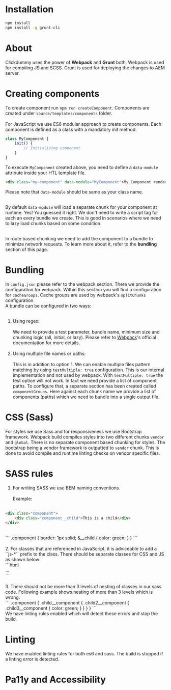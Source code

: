 # Installation

```sh
npm install
npm install -g grunt-cli
```

# About

Clickdummy uses the power of <b>Webpack</b> and <b>Grunt</b> both. Webpack is used for compiling JS and SCSS. Grunt is used for deploying the changes to AEM server.

# Creating components

To create component run ``npm run createComponent``. Components are created under ``source/templates/components`` folder.<br><br>
For JavaScript we use ES6 modular approach to create components. Each component is defined as a class with a mandatory init method.

```js
class MyComponent {
    init() {
        // Initializing component
    }
}
```

To execute ``MyComponent`` created above, you need to define a ``data-module`` attribute inside your HTL template file.

```html
<div class="my-component" data-module="MyComponent">My Component renders here</div>
```

Please note that ``data-module`` should be same as your class name.<br><br>

By default ``data-module`` will load a separate chunk for your component at runtime. Yes! You guessed it right. We don't need to write a script tag for each an every bundle we create. This is good in scenarios where we need to lazy load chunks based on some condition.<br><br>

In route based chunking we need to add the component to a bundle to minimize network requests. To learn more about it, refer to the <b>bundling</b> section of this page.

# Bundling

In ``config.json`` please refer to the webpack section. There we provide the configuration for webpack. Within this section you will find a configuration for ``cacheGroups``. Cache groups are used by webpack's ``splitChunks`` configuration.<br>
A bundle can be configured in two ways:<br><br>
1. Using regex:<br><br>
We need to provide a test parameter, bundle name, minimum size and chunking logic (all, initial, or lazy). Please refer to <a href="https://webpack.js.org/plugins/split-chunks-plugin/">Webpack</a>'s official documentation for more details.<br><br>
2. Using multiple file names or paths:<br><br>
This is in addition to option 1. We can enable multiple files pattern matching by using ``testMultiple: true`` configuration. This is our internal implementation and not used by webpack. With ``testMultiple: true`` the test option will not work. In fact we need provide a list of component paths. To configure that, a separate section has been created called ``componentGroups``. Here against each chunk name we provide a list of components (paths) which we need to bundle into a single output file.

# CSS (Sass)

For styles we use Sass and for responsiveness we use Bootstrap framework. Webpack build compiles styles into two different chunks ``vendor`` and ``global``. There is no separate component based chunking for styles. The bootstrap being a vendor framework is outputted to ``vendor`` chunk. This is done to avoid compile and runtime linting checks on vendor specific files.

# SASS rules

1. For writing SASS we use BEM naming conventions.<br><br>
Example:<br><br>
```html
<div class="component">
    <div class="component__child">This is a child</div>
</div>
```
<br>
```
.component {
    border: 1px solid;
    &__child {
        color: green;
    }
}
```
<br><br>
2. For classes that are referenced in JavaScript, it is adviceable to add a ``js-*`` prefix to the class. There should be separate classes for CSS and JS as shown below:<br>
```html
<div class="component js-component">...</div>
```
<br><br>
3. There should not be more than 3 levels of nesting of classes in our sass code. Following example shows nesting of more than 3 levels which is wrong:<br>
```
.component {
    .child__component {
        .child2__component {
            .child3__component {
                color: green;
            }
        }
    }
}
```
<br>
We have linting rules enabled which will detect these errors and stop the build.

# Linting
We have enabled linting rules for both es6 and sass. The build is stopped if a linting error is detected.

# Pa11y and Accessibility
<In progress>

